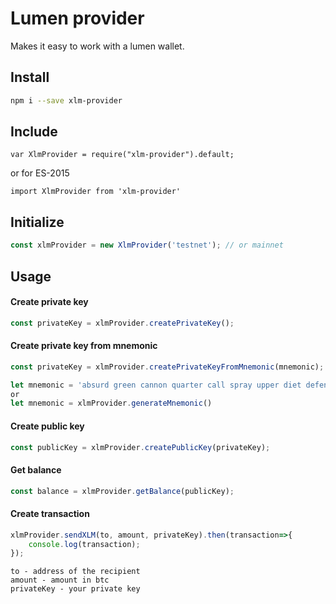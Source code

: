 # Lumen provider #

Makes it easy to work with a lumen wallet.

## Install ##
``` bash
npm i --save xlm-provider
```
## Include ##
```
var XlmProvider = require("xlm-provider").default;
```
or for ES-2015
```
import XlmProvider from 'xlm-provider'
```

## Initialize ##
```javascript
const xlmProvider = new XlmProvider('testnet'); // or mainnet
```
## Usage ##

#### Create private key ####
```javascript
const privateKey = xlmProvider.createPrivateKey();
```
#### Create private key from mnemonic ####
```javascript
const privateKey = xlmProvider.createPrivateKeyFromMnemonic(mnemonic);

let mnemonic = 'absurd green cannon quarter call spray upper diet defense convince live assist'
or 
let mnemonic = xlmProvider.generateMnemonic()
```
#### Create public key ####
```javascript
const publicKey = xlmProvider.createPublicKey(privateKey);
```

#### Get balance ####
```javascript
const balance = xlmProvider.getBalance(publicKey);
```
#### Create transaction ####
```javascript
xlmProvider.sendXLM(to, amount, privateKey).then(transaction=>{
    console.log(transaction);
});
```

```
to - address of the recipient
amount - amount in btc
privateKey - your private key
```

